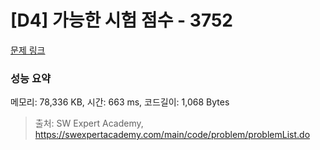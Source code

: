 # [D4] 가능한 시험 점수 - 3752 

[문제 링크](https://swexpertacademy.com/main/code/problem/problemDetail.do?contestProbId=AWHPkqBqAEsDFAUn) 

### 성능 요약

메모리: 78,336 KB, 시간: 663 ms, 코드길이: 1,068 Bytes



> 출처: SW Expert Academy, https://swexpertacademy.com/main/code/problem/problemList.do